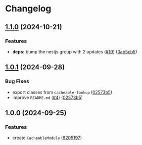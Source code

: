 # Changelog

## [1.1.0](https://github.com/emackie-eddaic/nestjs-cacheable/compare/v1.0.1...v1.1.0) (2024-10-21)


### Features

* **deps:** bump the nestjs group with 2 updates ([#10](https://github.com/emackie-eddaic/nestjs-cacheable/issues/10)) ([3ab5cb5](https://github.com/emackie-eddaic/nestjs-cacheable/commit/3ab5cb5d573c9336ea822c727fbac4e7b6dcc1f6))

## [1.0.1](https://github.com/emackie-eddaic/nestjs-cacheable/compare/v1.0.0...v1.0.1) (2024-09-28)


### Bug Fixes

* export classes from `cacheable-lookup` ([02573b5](https://github.com/emackie-eddaic/nestjs-cacheable/commit/02573b57a96a24416aecc55848409a9200b6195a))
* improve `README.md` ([#4](https://github.com/emackie-eddaic/nestjs-cacheable/issues/4)) ([02573b5](https://github.com/emackie-eddaic/nestjs-cacheable/commit/02573b57a96a24416aecc55848409a9200b6195a))

## 1.0.0 (2024-09-25)


### Features

* create `CacheableModule` ([6205197](https://github.com/emackie-eddaic/nestjs-cacheable/commit/6205197df73306ebb27957cc4e2eda8884477fb7))
